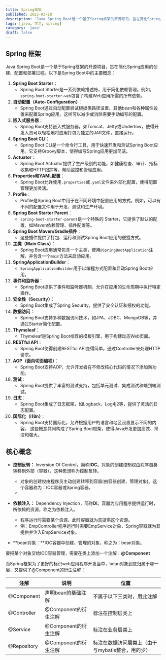 ```yaml
---
title: Spring框架
published: 2025-03-18
description: 'Java Spring Boot是一个基于Spring框架的开源项目，旨在简化Spring应用的创建、配置和部署过程。'
tags: [java, 学习, spring]
category: 'java'
draft: false 
---
```

## Spring 框架

Java Spring Boot是一个基于Spring框架的开源项目，旨在简化Spring应用的创建、配置和部署过程。以下是Spring Boot中的主要概念：
1. **Spring Boot Starter**：
   - Spring Boot Starter是一系列依赖描述符，用于简化依赖管理。例如，`spring-boot-starter-web`包含了构建Web应用所需的所有依赖。
2. **自动配置（Auto-Configuration）**：
   - Spring Boot通过自动配置尝试根据类路径设置、其他bean和各种属性设置来配置Spring应用。这样可以减少或消除需要手动编写的配置。
3. **嵌入式服务器**：
   - Spring Boot支持嵌入式服务器，如Tomcat、Jetty或Undertow，使得开发人员可以轻松地将应用打包为独立的JAR文件，直接运行。
4. **Spring Boot CLI**：
   - Spring Boot CLI是一个命令行工具，用于快速开发和测试Spring Boot应用。它支持Groovy脚本，使得编写Spring应用更加简洁。
5. **Actuator**：
   - Spring Boot Actuator提供了生产级别的功能，如健康检查、审计、指标收集和HTTP跟踪等，帮助监控和管理应用。
6. **Properties和YAML配置**：
   - Spring Boot允许使用`.properties`或`.yaml`文件来外部化配置，使得配置管理更加灵活。
7. **Profile**：
   - Profile是Spring Boot中用于在不同环境中配置应用的方式。例如，可以有不同的配置文件用于开发、测试和生产环境。
8. **Spring Boot Starter Parent**：
   - `spring-boot-starter-parent`是一个特殊的 Starter，它提供了默认的配置，如Maven依赖管理、插件配置等。
9. **Spring Boot Maven/Gradle插件**：
   - 这些插件提供了打包、运行和测试Spring Boot应用的便捷方式。
10. **主类（Main Class）**：
    - Spring Boot应用通常包含一个主类，使用`@SpringBootApplication`注解，并包含一个`main`方法来启动应用。
11. **SpringApplicationBuilder**：
    - `SpringApplicationBuilder`用于以编程方式配置和启动Spring Boot应用。
12. **事件和监听器**：
    - Spring Boot提供了事件和监听器机制，允许在应用的生命周期中执行特定操作。
13. **安全性（Security）**：
    - Spring Boot集成了Spring Security，提供了安全认证和授权的功能。
14. **数据访问**：
    - Spring Boot支持多种数据访问技术，如JPA、JDBC、MongoDB等，并通过Starter简化配置。
15. **Thymeleaf**：
    - Thymeleaf是Spring Boot推荐的模板引擎，用于构建动态Web页面。
16. **RESTful API**：
    - Spring Boot使得创建RESTful API变得简单，通过Controller来处理HTTP请求。
17. **AOP（面向切面编程）**：
    - Spring Boot支持AOP，允许开发者在不修改核心代码的情况下添加新功能。
18. **测试**：
    - Spring Boot提供了丰富的测试支持，包括单元测试、集成测试和端到端测试。
19. **日志**：
    - Spring Boot集成了日志框架，如Logback、Log4j2等，提供了灵活的日志配置。
20. **国际化（i18n）**：
    - Spring Boot支持国际化，允许根据用户的语言和地区设置显示不同的内容。
这些概念共同构成了Spring Boot框架，使得Java开发更加高效、简洁和强大。

## 核心概念

- **控制反转：** Inversion Of Control，简称**IOC**。对象的创建控制权由程序自身转移到外部（容器），这种思想称为控制反转。
  - 对象的创建权由程序员主动创建转移到容器(由容器创建、管理对象)。这个容器称为：IOC容器或Spring容器。
  - 
- **依赖注入：** Dependency Injection，简称**DI**。容器为应用程序提供运行时，所依赖的资源，称之为依赖注入。
  - 程序运行时需要某个资源，此时容器就为其提供这个资源。
  - 例：EmpController程序运行时需要EmpService对象，Spring容器就为其提供并注入EmpService对象。



- **bean对象：**IOC容器中创建、管理的对象，称之为：bean对象。



要把某个对象交给IOC容器管理，需要在类上添加一个注解：**@Component**

而Spring框架为了更好的标识web应用程序开发当中，bean对象到底归属于哪一层，又提供了@Component的衍生注解：

| 注解        | 说明                 | 位置                                              |
| ----------- | -------------------- | ------------------------------------------------- |
| @Component  | 声明bean的基础注解   | 不属于以下三类时，用此注解                        |
| @Controller | @Component的衍生注解 | 标注在控制层类上                                  |
| @Service    | @Component的衍生注解 | 标注在业务层类上                                  |
| @Repository | @Component的衍生注解 | 标注在数据访问层类上（由于与mybatis整合，用的少） |